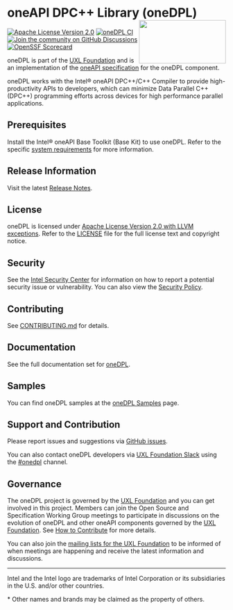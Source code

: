 # oneAPI DPC++ Library (oneDPL) <img align="right" width="200" height="100" src=https://github.com/uxlfoundation/artwork/blob/main/foundation/uxl-foundation-logo-horizontal-color.svg>
[![Apache License Version 2.0](https://img.shields.io/badge/license-Apache_2.0-green.svg)](LICENSE.txt) [![oneDPL CI](https://github.com/uxlfoundation/oneDPL/actions/workflows/ci-testing.yml/badge.svg)](https://github.com/uxlfoundation/oneDPL/actions/workflows/ci-testing.yml?query=branch%3Amaster)
[![Join the community on GitHub Discussions](https://badgen.net/badge/join%20the%20discussion/on%20github/blue?icon=github)](https://github.com/uxlfoundation/oneDPL/discussions)
[![OpenSSF Scorecard](https://api.securityscorecards.dev/projects/github.com/uxlfoundation/oneDPL/badge)](https://securityscorecards.dev/viewer/?uri=github.com/uxlfoundation/oneDPL)

oneDPL is part of the [UXL Foundation] and is an implementation of the
[oneAPI specification] for the oneDPL component.

[UXL Foundation]: http://www.uxlfoundation.org
[oneAPI specification]: https://oneapi-spec.uxlfoundation.org

oneDPL works with the Intel® oneAPI DPC++/C++ Compiler to provide high-productivity
APIs to developers, which can minimize Data Parallel C++ (DPC++) programming efforts
across devices for high performance parallel applications.

## Prerequisites
Install the Intel® oneAPI Base Toolkit (Base Kit) to use oneDPL. Refer to the specific
[system requirements](https://software.intel.com/content/www/us/en/develop/articles/intel-oneapi-dpcpp-system-requirements.html)
for more information.

## Release Information
Visit the latest [Release Notes](https://github.com/uxlfoundation/oneDPL/blob/main/documentation/release_notes.rst).

## License
oneDPL is licensed under [Apache License Version 2.0 with LLVM exceptions](https://github.com/uxlfoundation/oneDPL/blob/main/LICENSE.txt).
Refer to the [LICENSE](LICENSE.txt) file for the full license text and copyright notice.

## Security
See the [Intel Security Center](https://www.intel.com/content/www/us/en/security-center/default.html)
for information on how to report a potential security issue or vulnerability.
You can also view the [Security Policy](SECURITY.md).

## Contributing
See [CONTRIBUTING.md](https://github.com/uxlfoundation/oneDPL/blob/main/CONTRIBUTING.md) for details.

## Documentation

See the full documentation set for [oneDPL](https://uxlfoundation.github.io/oneDPL).

## Samples
You can find oneDPL samples at the [oneDPL Samples](https://github.com/oneapi-src/oneAPI-samples/tree/master/Libraries/oneDPL) page.

## Support and Contribution
Please report issues and suggestions via [GitHub issues](https://github.com/uxlfoundation/oneDPL/issues).

You can also contact oneDPL developers via [UXL Foundation Slack](https://slack-invite.uxlfoundation.org/) using
the [#onedpl](https://uxlfoundation.slack.com/channels/onedpl) channel.

## Governance

The oneDPL project is governed by the [UXL Foundation] and you can get involved in
this project. Members can join the Open Source and Specification Working Group
meetings to participate in discussions on the evolution of oneDPL and other oneAPI components
governed by the [UXL Foundation]. See [How to Contribute] for more details.

You can also join the [mailing lists for the UXL Foundation] to be informed
of when meetings are happening and receive the latest information and
discussions.

[How to Contribute]: https://www.oneapi.io/community/how-to-contribute/
[mailing lists for the UXL Foundation]: https://lists.uxlfoundation.org/g/main/subgroups

------------------------------------------------------------------------
Intel and the Intel logo are trademarks of Intel Corporation or its subsidiaries in the U.S. and/or other countries.

\* Other names and brands may be claimed as the property of others.
